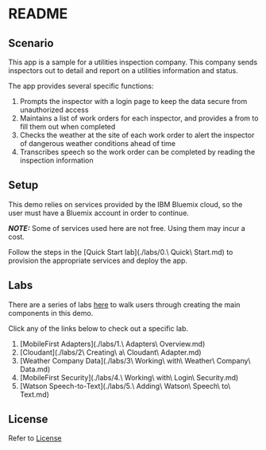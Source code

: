 # README


## Scenario

This app is a sample for a utilities inspection company. This company sends inspectors out to detail and report on a utilities information and status.

The app provides several specific functions:

1. Prompts the inspector with a login page to keep the data secure from unauthorized access
2. Maintains a list of work orders for each inspector, and provides a from to fill them out when completed
3. Checks the weather at the site of each work order to alert the inspector of dangerous weather conditions ahead of time
4. Transcribes speech so the work order can be completed by reading the inspection information

## Setup

This demo relies on services provided by the IBM Bluemix cloud, so the user must have a Bluemix account in order to continue.

***NOTE:*** Some of services used here are not free. Using them may incur a cost.

Follow the steps in the [Quick Start lab](./labs/0.\ Quick\ Start.md) to provision the appropriate services and deploy the app.

## Labs

There are a series of labs [here](./labs/labs) to walk users through creating the main components in this demo.

Click any of the links below to check out a specific lab.

1. [MobileFirst Adapters](./labs/1.\ Adapters\ Overview.md)
1. [Cloudant](./labs/2\ Creating\ a\ Cloudant\ Adapter.md)
1. [Weather Company Data](./labs/3\ Working\ with\ Weather\ Company\ Data.md)
1. [MobileFirst Security](./labs/4.\ Working\ with\ Login\ Security.md)
1. [Watson Speech-to-Text](./labs/5.\ Adding\ Watson\ Speech\ to\ Text.md)


## License

Refer to [License](./License.md)
